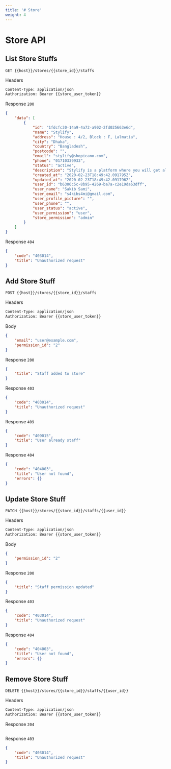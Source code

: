 ```yaml
---
title: '# Store'
weight: 4
---
```


# Store API

## List Store Stuffs
```text
GET {{host}}/stores/{{store_id}}/staffs
```

Headers
```bash
Content-Type: application/json
Authorization: Bearer {{store_user_token}}
```

Response `200`
```json
{
    "data": [
        {
            "id": "1fdcfc30-14a9-4a72-a902-2fd025663e6d",
            "name": "Stylify",
            "address": "House : 4/2, Block : F, Lalmatia",
            "city": "Dhaka",
            "country": "Bangladesh",
            "postcode": "",
            "email": "stylify@shopicano.com",
            "phone": "01710339933",
            "status": "active",
            "description": "Stylify is a platform where you will get all the latest life style products.",
            "created_at": "2020-02-23T18:49:42.091795Z",
            "updated_at": "2020-02-23T18:49:42.091796Z",
            "user_id": "b6306c5c-8b95-4269-ba7a-c2e19da63dff",
            "user_name": "Sakib Sami",
            "user_email": "s4kibs4mi@gmail.com",
            "user_profile_picture": "",
            "user_phone": "",
            "user_status": "active",
            "user_permission": "user",
            "store_permission": "admin"
        }
    ]
}
```

Response `404`
```json
{
    "code": "403014",
    "title": "Unauthorized request"
}
```

## Add Store Stuff
```text
POST {{host}}/stores/{{store_id}}/staffs
```

Headers
```bash
Content-Type: application/json
Authorization: Bearer {{store_user_token}}
```

Body
```json
{
    "email": "user@example.com",
    "permission_id": "2"
}
```

Response `200`
```json
{
    "title": "Staff added to store"
}
```

Response `403`
```json
{
    "code": "403014",
    "title": "Unauthorized request"
}
```

Response `409`
```json
{
    "code": "409015",
    "title": "User already staff"
}
```

Response `404`
```json
{
    "code": "404003",
    "title": "User not found",
    "errors": {}
}
```

## Update Store Stuff
```text
PATCH {{host}}/stores/{{store_id}}/staffs/{{user_id}}
```

Headers
```bash
Content-Type: application/json
Authorization: Bearer {{store_user_token}}
```

Body
```json
{
    "permission_id": "2"
}
```

Response `200`
```json
{
    "title": "Staff permission updated"
}
```

Response `403`
```json
{
    "code": "403014",
    "title": "Unauthorized request"
}
```

Response `404`
```json
{
    "code": "404003",
    "title": "User not found",
    "errors": {}
}
```

## Remove Store Stuff
```text
DELETE {{host}}/stores/{{store_id}}/staffs/{{user_id}}
```

Headers
```bash
Content-Type: application/json
Authorization: Bearer {{store_user_token}}
```

Response `204`
```json

```

Response `403`
```json
{
    "code": "403014",
    "title": "Unauthorized request"
}
```
